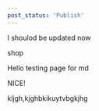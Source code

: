 ```yaml
---
post_status: 'Publish'
---
```


I shoulod be updated now

shop

Hello testing page for md


NICE!


kljgh,kjghbkikuytvbgkjhg
